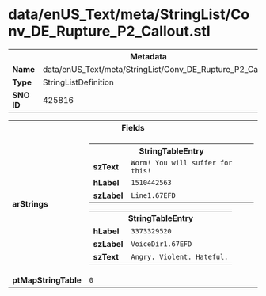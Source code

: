 <h1>data/enUS_Text/meta/StringList/Conv_DE_Rupture_P2_Callout.stl</h1><table><tr><th colspan="100%">Metadata</th></tr><tr><td><b>Name</b></td><td>data/enUS_Text/meta/StringList/Conv_DE_Rupture_P2_Callout.stl</td></tr><tr><td><b>Type</b></td><td>StringListDefinition</td></tr><tr><td><b>SNO ID</b></td><td>425816</td></tr></table>

<table><tr><th colspan="100%">Fields</th></tr><tr><td><b>arStrings</b></td><td><table><tr><th colspan="100%">StringTableEntry</th></tr><tr><td><b>szText</b></td><td><code>Worm! You will suffer for this!</code></td></tr><tr><td><b>hLabel</b></td><td><code>1510442563</code></td></tr><tr><td><b>szLabel</b></td><td><code>Line1.67EFD</code></td></tr></table>


<table><tr><th colspan="100%">StringTableEntry</th></tr><tr><td><b>hLabel</b></td><td><code>3373329520</code></td></tr><tr><td><b>szLabel</b></td><td><code>VoiceDir1.67EFD</code></td></tr><tr><td><b>szText</b></td><td><code>Angry. Violent. Hateful.</code></td></tr></table>


</td></tr><tr><td><b>ptMapStringTable</b></td><td><code>0</code></td></tr></table>

